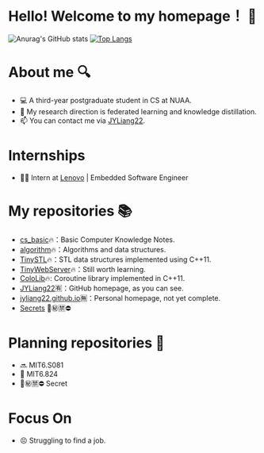 # Hello! Welcome to my homepage！ 👋

![Anurag's GitHub stats](https://github-readme-stats.vercel.app/api?username=JYLiang22&count_private=true&hide=prs,issues,contribs&include_all_commits=true&show_icons=true&theme=prussian)
[![Top Langs](https://github-readme-stats.vercel.app/api/top-langs/?username=JYLiang22&layout=compact&theme=rose)](https://github.com/JYLiang22/github-readme-stats)


# About me 🔍

- 💻 A third-year postgraduate student in CS at NUAA.
- 🧐 My research direction is federated learning and knowledge distillation.
- 📫 You can contact me via [JYLiang22](jyliang22@qq.com).


# Internships

- 👨‍💻 Intern at [Lenovo](https://www.lenovo.com/us/en/) | Embedded Software Engineer


# My repositories 📚

- [cs_basic](https://github.com/JYLiang22/cs_basic)🔥：Basic Computer Knowledge Notes.
- [algorithm](https://github.com/JYLiang22/algorithm)🔥：Algorithms and data structures.
- [TinySTL](https://github.com/JYLiang22/TinySTL)🔥：STL data structures implemented using C++11.
- [TinyWebServer](https://github.com/JYLiang22/TinyWebServer)🔥：Still worth learning.
- [ColoLib](https://github.com/JYLiang22/ColoLib)🔥: Coroutine library implemented in C++11.
- [JYLiang22](https://github.com/JYLiang22/JYLiang22)🈶：GitHub homepage, as you can see.
- [jyliang22.github.io](https://github.com/JYLiang22/jyliang22.github.io)🈚：Personal homepage, not yet complete.
- [Secrets]() 🔞㊙🈲⛔


# Planning repositories 🚩

- 🔜 MIT6.S081
- 🤜 MIT6.824
- 🔞㊙🈲⛔ Secret


# Focus On

- 😣 Struggling to find a job. 